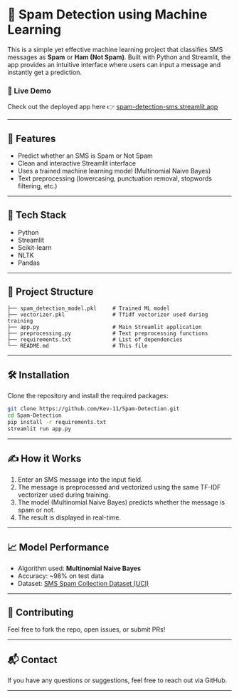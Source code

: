 # 📱 Spam Detection using Machine Learning

This is a simple yet effective machine learning project that classifies SMS messages as **Spam** or **Ham (Not Spam)**. Built with Python and Streamlit, the app provides an intuitive interface where users can input a message and instantly get a prediction.

### 🔗 Live Demo
Check out the deployed app here 👉 [spam-detection-sms.streamlit.app](https://spam-detection-sms.streamlit.app)

---

## 🚀 Features

- Predict whether an SMS is Spam or Not Spam
- Clean and interactive Streamlit interface
- Uses a trained machine learning model (Multinomial Naive Bayes)
- Text preprocessing (lowercasing, punctuation removal, stopwords filtering, etc.)

---

## 🧠 Tech Stack

- Python  
- Streamlit  
- Scikit-learn  
- NLTK  
- Pandas  

---

## 📂 Project Structure

```
├── spam_detection_model.pkl     # Trained ML model
├── vectorizer.pkl               # Tfidf vectorizer used during training
├── app.py                       # Main Streamlit application
├── preprocessing.py             # Text preprocessing functions
├── requirements.txt             # List of dependencies
└── README.md                    # This file
```

---

## 🛠️ Installation

Clone the repository and install the required packages:

```bash
git clone https://github.com/Kev-11/Spam-Detection.git
cd Spam-Detection
pip install -r requirements.txt
streamlit run app.py
```

---

## ✍️ How it Works

1. Enter an SMS message into the input field.
2. The message is preprocessed and vectorized using the same TF-IDF vectorizer used during training.
3. The model (Multinomial Naive Bayes) predicts whether the message is spam or not.
4. The result is displayed in real-time.

---

## 📈 Model Performance

- Algorithm used: **Multinomial Naive Bayes**
- Accuracy: ~98% on test data
- Dataset: [SMS Spam Collection Dataset (UCI)](https://archive.ics.uci.edu/ml/datasets/sms+spam+collection)

---

## 🤝 Contributing

Feel free to fork the repo, open issues, or submit PRs!

---

## 📬 Contact

If you have any questions or suggestions, feel free to reach out via GitHub.

---
